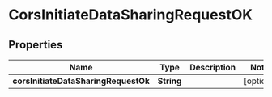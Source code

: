 # CorsInitiateDataSharingRequestOK

## Properties

| Name                                 | Type       | Description | Notes      |
| ------------------------------------ | ---------- | ----------- | ---------- |
| **corsInitiateDataSharingRequestOk** | **String** |             | [optional] |
